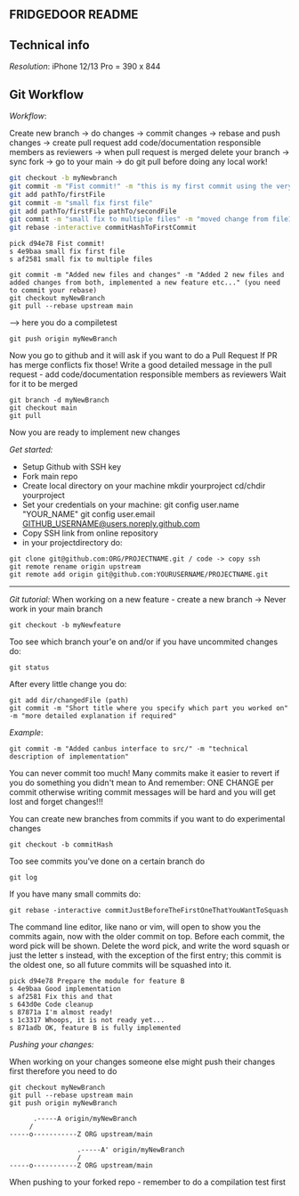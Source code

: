 ## FRIDGEDOOR README

## Technical info
_Resolution_:
iPhone 12/13 Pro = 390 x 844

## Git Workflow

_Workflow_:

Create new branch -> do changes -> commit changes -> rebase and push changes -> create pull request add code/documentation responsible members as reviewers
-> when pull request is merged delete your branch -> sync fork -> go to your main -> do git pull before doing any local work! 

```bash
git checkout -b myNewbranch
git commit -m "Fist commit!" -m "this is my first commit using the very best git tutorial"
git add pathTo/firstFile
git commit -m "small fix first file"
git add pathTo/firstFile pathTo/secondFile
git commit -m "small fix to multiple files" -m "moved change from file1 to file2"
git rebase -interactive commitHashToFirstCommit
```
```
pick d94e78 Fist commit!
s 4e9baa small fix first file
s af2581 small fix to multiple files

```
```
git commit -m "Added new files and changes" -m "Added 2 new files and added changes from both, implemented a new feature etc..." (you need to commit your rebase)
git checkout myNewBranch
git pull --rebase upstream main
```
--> here you do a compiletest
```
git push origin myNewBranch
```
Now you go to github and it will ask if you want to do a Pull Request
If PR has merge conflicts fix those!
Write a good detailed message in the pull request - add code/documentation responsible members as reviewers
Wait for it to be merged
```
git branch -d myNewBranch
git checkout main
git pull
```
Now you are ready to implement new changes


_Get started:_

- Setup Github with SSH key
- Fork main repo
- Create local directory on your machine 
    mkdir yourproject
    cd/chdir yourproject
- Set your credentials on your machine:
    git config user.name "YOUR_NAME"
    git config user.email GITHUB_USERNAME@users.noreply.github.com
- Copy SSH link from online repository
- in your projectdirectory do:
```
git clone git@github.com:ORG/PROJECTNAME.git / code -> copy ssh
git remote rename origin upstream
git remote add origin git@github.com:YOURUSERNAME/PROJECTNAME.git

```


-----------------------------
_Git tutorial:_
When working on a new feature - create a new branch -> Never work in your main branch
```
git checkout -b myNewfeature
```

Too see which branch your'e on and/or if you have uncommited changes do:
```
git status
```
After every little change you do:
```
git add dir/changedFile (path)
git commit -m "Short title where you specify which part you worked on" -m "more detailed explanation if required"
```
_Example_: 
```
git commit -m "Added canbus interface to src/" -m "technical description of implementation"
```

You can never commit too much! Many commits make it easier to revert if you do something you didn't mean to
And remember: ONE CHANGE per commit otherwise writing commit messages will be hard and you will get lost and forget changes!!!

You can create new branches from commits if you want to do experimental changes 
```
git checkout -b commitHash
```

Too see commits you've done on a certain branch do
```
git log
```

If you have many small commits do:
```
git rebase -interactive commitJustBeforeTheFirstOneThatYouWantToSquash
```

The command line editor, like nano or vim, will open to show you the commits again, now with the older commit on top. Before each commit, the word pick will be shown. Delete the word pick, and write the word squash or just the letter s instead, with the exception of the first entry; this commit is the oldest one, so all future commits will be squashed into it. 

```
pick d94e78 Prepare the module for feature B
s 4e9baa Good implementation
s af2581 Fix this and that
s 643d0e Code cleanup
s 87871a I'm almost ready!
s 1c3317 Whoops, it is not ready yet...
s 871adb OK, feature B is fully implemented
```

_Pushing your changes:_

When working on your changes someone else might push their changes first therefore you need to do
```    
git checkout myNewBranch
git pull --rebase upstream main
git push origin myNewBranch
```
```
      .-----A origin/myNewBranch
     / 
-----o-----------Z ORG upstream/main
```
```
                 .-----A' origin/myNewBranch
                 /
-----o-----------Z ORG upstream/main
```

When pushing to your forked repo - remember to do a compilation test first

